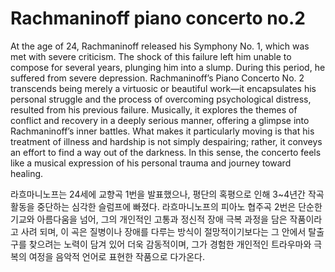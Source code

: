 # Rachmaninoff piano concerto no.2

 At the age of 24, Rachmaninoff released his Symphony No. 1, which was met with severe criticism. The shock of this failure left him unable to compose for several years, plunging him into a slump. During this period, he suffered from severe depression. Rachmaninoff’s Piano Concerto No. 2 transcends being merely a virtuosic or beautiful work—it encapsulates his personal struggle and the process of overcoming psychological distress, resulted from his previous failure. Musically, it explores the themes of conflict and recovery in a deeply serious manner, offering a glimpse into Rachmaninoff’s inner battles. What makes it particularly moving is that his treatment of illness and hardship is not simply despairing; rather, it conveys an effort to find a way out of the darkness. In this sense, the concerto feels like a musical expression of his personal trauma and journey toward healing.

 라흐마니노프는 24세에 교향곡 1번을 발표했으나, 평단의 혹평으로 인해 3~4년간 작곡 활동을 중단하는 심각한 슬럼프에 빠졌다. 라흐마니노프의 피아노 협주곡 2번은 단순한 기교와 아름다움을 넘어, 그의 개인적인 고통과 정신적 장애 극복 과정을 담은 작품이라고 사려 되며, 이 곡은 질병이나 장애를 다루는 방식이 절망적이기보다는 그 안에서 탈출구를 찾으려는 노력이 담겨 있어 더욱 감동적이며, 그가 경험한 개인적인 트라우마와 극복의 여정을 음악적 언어로 표현한 작품으로 다가온다.
